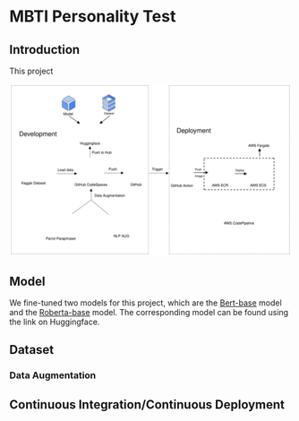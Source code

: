 # MBTI Personality Test
## Introduction

This project 

![imgs](/imgs/MBTI_Test.svg)



## Model

We fine-tuned two models for this project, which are the [Bert-base](https://huggingface.co/Shunian/mbti-classification-bert-base-uncased) model and the [Roberta-base](https://huggingface.co/Shunian/mbti-classification-roberta-base) model. The corresponding model can be found using the link on Huggingface. 



## Dataset



### Data Augmentation



## Continuous Integration/Continuous Deployment

